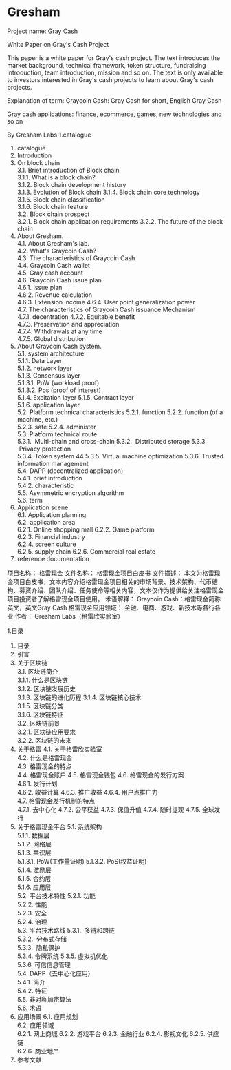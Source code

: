 # Gresham

Project name: Gray Cash

White Paper on Gray's Cash Project

This paper is a white paper for Gray's cash project. The text introduces the market background, technical framework, token structure, fundraising introduction, team introduction, mission and so on. The text is only available to investors interested in Gray's cash projects to learn about Gray's cash projects.

Explanation of term: Graycoin Cash: Gray Cash for short, English Gray Cash

Gray cash applications: finance, ecommerce, games, new technologies and so on

By Gresham Labs
1.catalogue
1. catalogue	
2. Introduction	
3. On block chain	
3.1. Brief introduction of Block chain	
3.1.1. What is a block chain?	
3.1.2. Block chain development history	
3.1.3. Evolution of Block chain	
3.1.4. Block chain core technology	
3.1.5. Block chain classification	
3.1.6. Block chain feature	
3.2. Block chain prospect	
3.2.1. Block chain application requirements	
3.2.2. The future of the block chain	
4. About Gresham.	
4.1. About Gresham's lab.	
4.2. What's Graycoin Cash?	
4.3. The characteristics of Graycoin Cash	
4.4. Graycoin Cash wallet	
4.5. Gray cash account	
4.6. Graycoin Cash issue plan	
4.6.1. Issue plan	
4.6.2. Revenue calculation	
4.6.3. Extension income	
4.6.4. User point generalization power	
4.7. The characteristics of Graycoin Cash issuance Mechanism	
4.7.1. decentration	
4.7.2. Equitable benefit	
4.7.3. Preservation and appreciation	
4.7.4. Withdrawals at any time	
4.7.5. Global distribution	
5. About Graycoin Cash system.	
5.1. system architecture	
5.1.1. Data Layer	
5.1.2. network layer	
5.1.3. Consensus layer	
5.1.3.1. PoW (workload proof)	
5.1.3.2. Pos (proof of interest)	
5.1.4. Excitation layer	
5.1.5. Contract layer	
5.1.6. application layer	
5.2. Platform technical characteristics	
5.2.1. function	
5.2.2. function (of a machine, etc.)	
5.2.3. safe	
5.2.4. administer	
5.3. Platform technical route	
5.3.1.  Multi-chain and cross-chain	
5.3.2.  Distributed storage	
5.3.3.  Privacy protection	
5.3.4. Token system	44
5.3.5. Virtual machine optimization	
5.3.6. Trusted information management	
5.4. DAPP (decentralized application)	
5.4.1. brief introduction	
5.4.2. characteristic	
5.5. Asymmetric encryption algorithm	
5.6. term	
6. Application scene	
6.1. Application planning	
6.2. application area	
6.2.1. Online shopping mall	
6.2.2. Game platform	
6.2.3. Financial industry	
6.2.4. screen culture	
6.2.5. supply chain	
6.2.6. Commercial real estate	
7. reference documentation	


项目名称： 格雷现金
文件名称： 格雷现金项目白皮书
文件描述： 本文为格雷现金项目白皮书，文本内容介绍格雷现金项目相关的市场背景、技术架构、代币结构、募资介绍、团队介绍、任务使命等相关内容，文本仅作为提供给关注格雷现金项目投资者了解格雷现金项目使用。
术语解释： Graycoin Cash：格雷现金简称英文，英文Gray Cash
格雷现金应用领域： 金融、电商、游戏、新技术等各行各业
作者： Gresham Labs（格雷欣实验室）

1.目录
1. 目录	
2. 引言	
3. 关于区块链	
3.1. 区块链简介	
3.1.1. 什么是区块链	
3.1.2. 区块链发展历史	
3.1.3. 区块链的进化历程	
3.1.4. 区块链核心技术	
3.1.5. 区块链分类	
3.1.6. 区块链特征	
3.2. 区块链前景	
3.2.1. 区块链应用要求	
3.2.2. 区块链的未来	
4. 关于格雷	
4.1. 关于格雷欣实验室	
4.2. 什么是格雷现金	
4.3. 格雷现金的特点	
4.4. 格雷现金账户	
4.5. 格雷现金钱包	
4.6. 格雷现金的发行方案	
4.6.1. 发行计划 	
4.6.2. 收益计算	
4.6.3. 推广收益	
4.6.4. 用户点推广力	
4.7. 格雷现金发行机制的特点	
4.7.1. 去中心化	
4.7.2. 公平获益	
4.7.3. 保值升值	
4.7.4. 随时提现	
4.7.5. 全球发行	
5. 关于格雷现金平台	
5.1. 系统架构	
5.1.1. 数据层	
5.1.2. 网络层	
5.1.3. 共识层	
5.1.3.1. PoW(工作量证明)	
5.1.3.2. PoS(权益证明)	
5.1.4. 激励层	
5.1.5. 合约层	
5.1.6. 应用层	
5.2. 平台技术特性	
5.2.1. 功能	
5.2.2. 性能	
5.2.3. 安全	
5.2.4. 治理	
5.3. 平台技术路线	
5.3.1.  多链和跨链	
5.3.2.  分布式存储	
5.3.3.  隐私保护	
5.3.4. 令牌系统	
5.3.5. 虚拟机优化	
5.3.6. 可信信息管理	
5.4. DAPP（去中心化应用）	
5.4.1. 简介	
5.4.2. 特征	
5.5. 非对称加密算法	
5.6. 术语	
6. 应用场景	
6.1. 应用规划	
6.2. 应用领域	
6.2.1. 网上商城	
6.2.2. 游戏平台	
6.2.3. 金融行业	
6.2.4. 影视文化	
6.2.5. 供应链	
6.2.6. 商业地产	
7. 参考文献	
